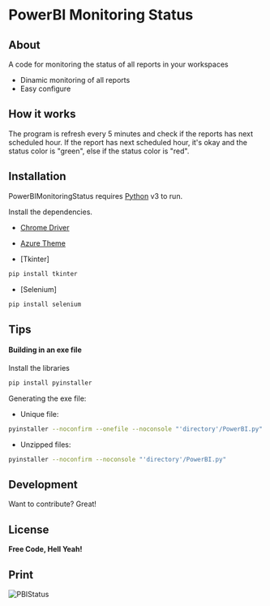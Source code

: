 # PowerBI Monitoring Status

## About

A code for monitoring the status of all reports in your workspaces
- Dinamic monitoring of all reports
- Easy configure

## How it works

The program is refresh every 5 minutes and check if the reports has next scheduled hour. If the report has next scheduled hour, it's okay and the status color is "green", else if the status color is "red".


## Installation

PowerBIMonitoringStatus requires [Python](https://www.python.org/) v3 to run.

Install the dependencies.

 - [Chrome Driver](https://chromedriver.chromium.org/downloads)
 - [Azure Theme](https://github.com/rdbende/Azure-ttk-theme)

- [Tkinter]
```sh
pip install tkinter
```
- [Selenium]
```sh
pip install selenium
```

## Tips

#### Building in an exe file

Install the libraries

```sh
pip install pyinstaller
```

Generating the exe file:

- Unique file:
```sh
pyinstaller --noconfirm --onefile --noconsole "'directory'/PowerBI.py"
```

- Unzipped files:
```sh
pyinstaller --noconfirm --noconsole "'directory'/PowerBI.py"
```
## Development

Want to contribute? Great!

## License

**Free Code, Hell Yeah!**

## Print

![PBIStatus](https://user-images.githubusercontent.com/77687020/128714649-77c1f42a-5884-4ecb-98f0-61789a647910.png)


